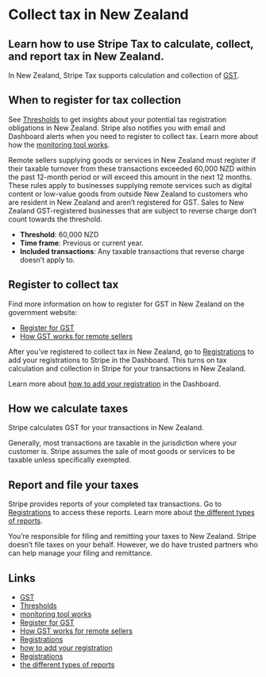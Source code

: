 # Collect tax in New Zealand

## Learn how to use Stripe Tax to calculate, collect, and report tax in New Zealand.

In New Zealand, Stripe Tax supports calculation and collection of
[GST](https://www.ird.govt.nz/gst).

## When to register for tax collection

See [Thresholds](https://dashboard.stripe.com/tax/thresholds) to get insights
about your potential tax registration obligations in New Zealand. Stripe also
notifies you with email and Dashboard alerts when you need to register to
collect tax. Learn more about how the [monitoring tool
works](https://docs.stripe.com/tax/monitoring).

Remote sellers supplying goods or services in New Zealand must register if their
taxable turnover from these transactions exceeded 60,000 NZD within the past
12-month period or will exceed this amount in the next 12 months. These rules
apply to businesses supplying remote services such as digital content or
low-value goods from outside New Zealand to customers who are resident in New
Zealand and aren’t registered for GST. Sales to New Zealand GST-registered
businesses that are subject to reverse charge don’t count towards the threshold.

- **Threshold**: 60,000 NZD
- **Time frame**: Previous or current year.
- **Included transactions**: Any taxable transactions that reverse charge
doesn’t apply to.

## Register to collect tax

Find more information on how to register for GST in New Zealand on the
government website:

- [Register for
GST](https://www.ird.govt.nz/gst/registering-for-gst/register-for-gst)
- [How GST works for remote
sellers](https://www.ird.govt.nz/gst/gst-for-overseas-businesses)

After you’ve registered to collect tax in New Zealand, go to
[Registrations](https://dashboard.stripe.com/tax/registrations?location=nz) to
add your registrations to Stripe in the Dashboard. This turns on tax calculation
and collection in Stripe for your transactions in New Zealand.

Learn more about [how to add your
registration](https://docs.stripe.com/tax/registering#track-your-registrations-in-the-tax-dashboard)
in the Dashboard.

## How we calculate taxes

Stripe calculates GST for your transactions in New Zealand.

Generally, most transactions are taxable in the jurisdiction where your customer
is. Stripe assumes the sale of most goods or services to be taxable unless
specifically exempted.

## Report and file your taxes

Stripe provides reports of your completed tax transactions. Go to
[Registrations](https://dashboard.stripe.com/tax/registrations) to access these
reports. Learn more about [the different types of
reports](https://docs.stripe.com/tax/reports).

You’re responsible for filing and remitting your taxes to New Zealand. Stripe
doesn’t file taxes on your behalf. However, we do have trusted partners who can
help manage your filing and remittance.

## Links

- [GST](https://www.ird.govt.nz/gst)
- [Thresholds](https://dashboard.stripe.com/tax/thresholds)
- [monitoring tool works](https://docs.stripe.com/tax/monitoring)
- [Register for
GST](https://www.ird.govt.nz/gst/registering-for-gst/register-for-gst)
- [How GST works for remote
sellers](https://www.ird.govt.nz/gst/gst-for-overseas-businesses)
- [Registrations](https://dashboard.stripe.com/tax/registrations?location=nz)
- [how to add your
registration](https://docs.stripe.com/tax/registering#track-your-registrations-in-the-tax-dashboard)
- [Registrations](https://dashboard.stripe.com/tax/registrations)
- [the different types of reports](https://docs.stripe.com/tax/reports)